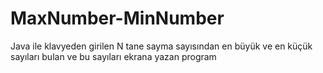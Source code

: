 # MaxNumber-MinNumber
Java ile klavyeden girilen N tane sayma sayısından en büyük ve en küçük sayıları bulan ve bu sayıları ekrana yazan program
